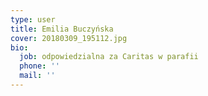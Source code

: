 ```yaml
---
type: user
title: Emilia Buczyńska
cover: 20180309_195112.jpg
bio:
  job: odpowiedzialna za Caritas w parafii
  phone: ''
  mail: ''
---
```


